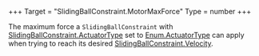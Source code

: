 +++
Target = "SlidingBallConstraint.MotorMaxForce"
Type = number
+++

The maximum force a `SlidingBallConstraint` with [SlidingBallConstraint.ActuatorType](https://developer.roblox.com/api-reference/property/SlidingBallConstraint/ActuatorType) set to [Enum.ActuatorType](https://developer.roblox.com/search#stq=ActuatorType) can apply when trying to reach its desired [SlidingBallConstraint.Velocity](https://developer.roblox.com/api-reference/property/SlidingBallConstraint/Velocity).
